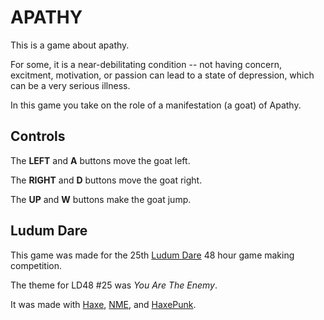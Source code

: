 # APATHY

This is a game about apathy.

For some, it is a near-debilitating condition -- not having concern, excitment,
motivation, or passion can lead to a state of depression, which can be a very
serious illness.

In this game you take on the role of a manifestation (a goat) of Apathy.


## Controls

The __LEFT__ and __A__ buttons move the goat left.

The __RIGHT__ and __D__ buttons move the goat right.

The __UP__ and __W__ buttons make the goat jump.


## Ludum Dare

This game was made for the 25th [Ludum Dare](http://ludumdare.com) 48 hour game making competition.

The theme for LD48 #25 was _You Are The Enemy_.

It was made with [Haxe](http://haxe.org), [NME](http://haxenme.org), and [HaxePunk](http://haxepunk.com).